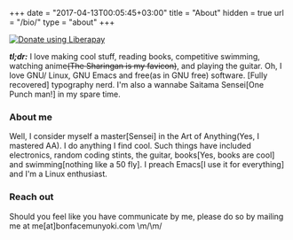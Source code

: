 +++
date = "2017-04-13T00:05:45+03:00"
title = "About"
hidden = true
url = "/bio/"
type = "about"
+++

<a href="https://liberapay.com/BonfaceKilz/donate"><img alt="Donate using Liberapay" src="https://liberapay.com/assets/widgets/donate.svg"></a>

___tl;dr:___ I love making cool stuff, reading books, competitive swimming, watching anime<strike>(The Sharingan is my favicon)</strike>, and playing the guitar. Oh, I love GNU/ Linux, GNU Emacs and free(as in GNU free) software. [Fully recovered] typography nerd. I'm also a wannabe Saitama Sensei[One Punch man!] in my spare time.

### About me
Well, I consider myself a master[Sensei] in the Art of Anything(Yes, I mastered AA). I do anything I find cool. Such things have included electronics, random coding stints, the guitar, books[Yes, books are cool] and swimming[nothing like a 50 fly]. I preach Emacs[I use it for everything] and I'm a Linux enthusiast.

### Reach out

Should you feel like you have communicate by me, please do so by
mailing me at me[at]bonfacemunyoki.com \m/\m/
